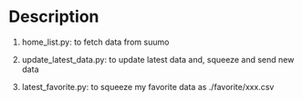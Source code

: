 # Description
1. home_list.py: to fetch data from suumo

2. update_latest_data.py: to update latest data and, squeeze and send new data

3. latest_favorite.py: to squeeze my favorite data as ./favorite/xxx.csv

